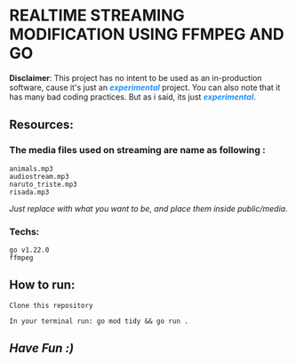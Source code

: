 # REALTIME STREAMING MODIFICATION USING FFMPEG AND GO

<p><strong>Disclaimer</strong>: This project has no intent to be used as an in-production software, cause it's just an <strong style="color:dodgerblue"><i>experimental</i></strong> project. You can also note that it has many bad coding practices. But as i said, its just <strong style="color:dodgerblue"><i>experimental</i></strong>.</p>

## Resources:

### The media files used on streaming are name as following :
	animals.mp3
	audiostream.mp3
	naruto_triste.mp3
	risada.mp3

*Just replace with what you want to be, and place them inside public/media.*

### Techs:
	go v1.22.0
	ffmpeg

## How to run:
```Clone this repository```

```In your terminal run: go mod tidy && go run .```

##  *Have Fun :)*


